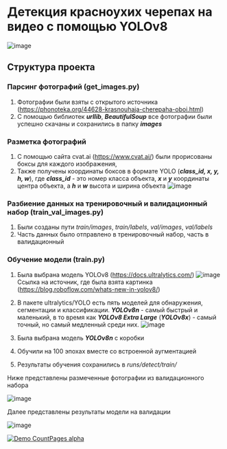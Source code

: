 # Детекция красноухих черепах на видео с помощью YOLOv8
![image](https://github.com/Faig22/Turtles_detection_on_video/assets/95417164/c2101970-db9e-478d-82eb-52062a9b9a3b)

## Структура проекта
### Парсинг фотографий (get_images.py)
1. Фотографии были взяты с открытого источника (https://phonoteka.org/44628-krasnouhaja-cherepaha-oboi.html)
2. С помощью библиотек ***urllib***, ***BeautifulSoup*** все фотографии были успешно скачаны и сохранились в папку ***images***

### Разметка фотографий
1. С помощью сайта cvat.ai (https://www.cvat.ai/) были прорисованы боксы для каждого изображения,
2. Также получены координаты боксов в формате YOLO (***class_id, x, y, h, w***), где ***class_id*** - это номер класса объекта, ***x*** и ***y*** координаты центра объекта, а ***h*** и ***w*** высота и ширина объекта 
   ![image](https://github.com/Faig22/Turtles_detection_on_video/assets/95417164/e2eaa1a4-1dc1-4988-9686-12feea4f8bee)

### Разбиение данных на тренировочный и валидационный набор (train_val_images.py)
1. Были созданы пути *train/images*, *train/labels*, *val/images*, *val/labels*
2. Часть данных было отправлено в тренировочный набор, часть в валидационный

### Обучение модели (train.py)
1. Была выбрана модель YOLOv8 (https://docs.ultralytics.com/)
![image](https://github.com/Faig22/Turtles_detection_on_video/assets/95417164/fbb4c460-db35-4a63-9928-4401d5b90106)
Ссылка на источник, где была взята картинка (https://blog.roboflow.com/whats-new-in-yolov8/)

2. В пакете ultralytics/YOLO есть пять моделей для обнаружения, сегментации и классификации. ***YOLOv8n*** - самый быстрый и маленький, в то время как ***YOLOv8 Extra Large*** (***YOLOv8x***) - самый точный, но самый медленный среди них. 
![image](https://github.com/Faig22/Turtles_detection_on_video/assets/95417164/64a59a79-3345-4134-be06-a89a23834a13)
3. Была выбрана модель ***YOLOv8n*** с коробки
4. Обучили на 100 эпохах вместе со встроенной аугментацией
5. Результаты обучения сохранились в *runs/detect/train/*
   
Ниже представлены размеченные фотографии из валидационного набора

![image](https://github.com/Faig22/Turtles_detection_on_video/assets/95417164/159f2716-46ae-4c60-b940-e554ddd31b8d)

Далее представлены результаты модели на валидации

![image](https://github.com/Faig22/Turtles_detection_on_video/assets/95417164/fef80cb5-68f7-4d44-a216-3b7184d036fc)






[![Demo CountPages alpha](https://share.gifyoutube.com/KzB6Gb.gif)](https://www.youtube.com/watch?v=ek1j272iAmc)




  


